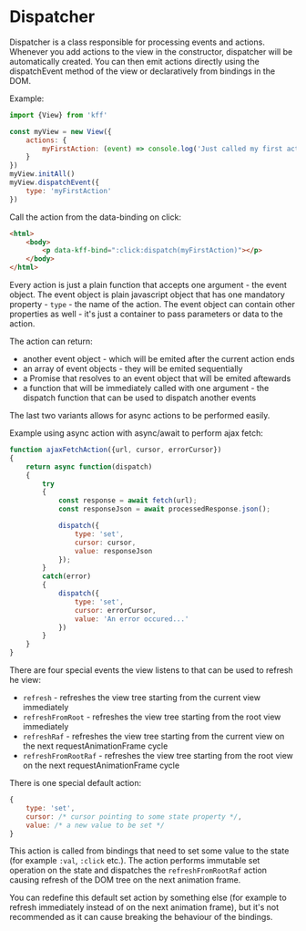 
# Dispatcher

Dispatcher is a class responsible for processing events and actions. Whenever you add actions to the view in the constructor, dispatcher will be automatically created. You can then emit actions directly using the dispatchEvent method of the view or declaratively from bindings in the DOM.

Example:

```js
import {View} from 'kff'

const myView = new View({
    actions: {
        myFirstAction: (event) => console.log('Just called my first action!')
    }
})
myView.initAll()
myView.dispatchEvent({
    type: 'myFirstAction'
})
```

Call the action from the data-binding on click:

```html
<html>
    <body>
        <p data-kff-bind=":click:dispatch(myFirstAction)"></p>
    </body>
</html>
```

Every action is just a plain function that accepts one argument - the event object. The event object is plain javascript object that has one mandatory property - `type` - the name of the action. The event object can contain other properties as well - it's just a container to pass parameters or data to the action.

The action can return:

* another event object - which will be emited after the current action ends
* an array of event objects - they will be emited sequentially
* a Promise that resolves to an event object that will be emited aftewards
* a function that will be immediately called with one argument - the dispatch function that can be used to dispatch another events

The last two variants allows for async actions to be performed easily.

Example using async action with async/await to perform ajax fetch:

```js
function ajaxFetchAction({url, cursor, errorCursor})
{
    return async function(dispatch)
    {
        try
        {
            const response = await fetch(url);
            const responseJson = await processedResponse.json();

            dispatch({
                type: 'set',
                cursor: cursor,
                value: responseJson
            });
        }
        catch(error)
        {
            dispatch({
                type: 'set',
                cursor: errorCursor,
                value: 'An error occured...'
            })
        }
    }
}
```

There are four special events the view listens to that can be used to refresh he view:

* `refresh` - refreshes the view tree starting from the current view immediately
* `refreshFromRoot` - refreshes the view tree starting from the root view immediately
* `refreshRaf` - refreshes the view tree starting from the current view on the next requestAnimationFrame cycle
* `refreshFromRootRaf` - refreshes the view tree starting from the root view on the next requestAnimationFrame cycle

There is one special default action:

```js
{
    type: 'set',
    cursor: /* cursor pointing to some state property */,
    value: /* a new value to be set */
}
```

This action is called from bindings that need to set some value to the state (for example `:val`, `:click` etc.). The action performs immutable set operation on the state and dispatches the `refreshFromRootRaf` action causing refresh of the DOM tree on the next animation frame.

You can redefine this default set action by something else (for example to refresh immediately instead of on the next animation frame), but it's not recommended as it can cause breaking the behaviour of the bindings.
